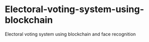 # Electoral-voting-system-using-blockchain
Electoral voting system using blockchain and face recognition

